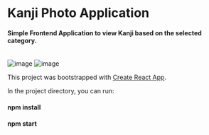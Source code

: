# Kanji Photo Application

#### Simple Frontend Application to view Kanji based on the selected category.

<br/>
<img src="/img/readme.png" alt="image">
<img src="/img/readme2.png" alt="image">
<br/>

This project was bootstrapped with [Create React App](https://github.com/facebook/create-react-app).

In the project directory, you can run:

#### npm install

#### npm start
